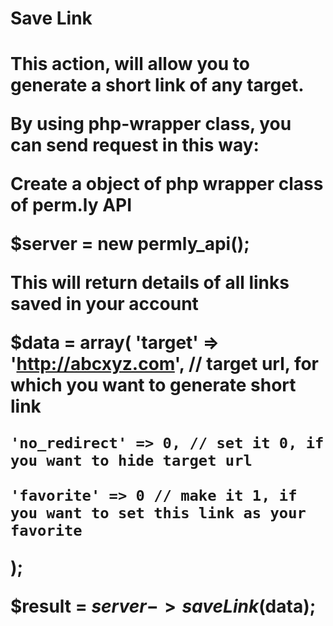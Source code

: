 <H1>Save Link<H1>

This action, will allow you to generate a short link of any target.

By using php-wrapper class, you can send request in this way:

Create a object of php wrapper class of perm.ly API

$server = new permly_api(); 

This will return details of all links saved in your account

$data = array(
	'target' => 'http://abcxyz.com', // target url, for which you want to generate short link
	
	'no_redirect' => 0, // set it 0, if you want to hide target url
	
	'favorite' => 0 // make it 1, if you want to set this link as your favorite
);

$result = $server->saveLink($data);
